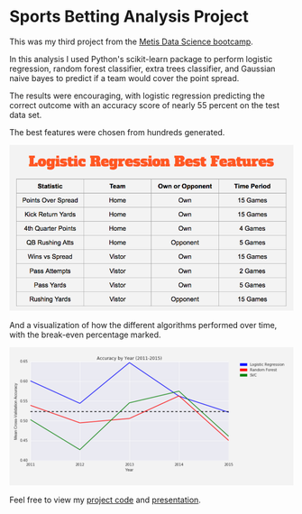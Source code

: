 # Sports Betting Analysis Project

This was my third project from the [Metis Data Science bootcamp](http://www.thisismetis.com/data-science-bootcamps). 

In this analysis I used Python's scikit-learn package to perform logistic regression, random forest classifier, extra trees classifier, and Gaussian naive bayes to predict if a team would cover the point spread.

The results were encouraging, with logistic regression predicting the correct outcome with an accuracy score of nearly 55 percent on the test data set.

The best features were chosen from hundreds generated.

![best_features](https://github.com/colekev/sports-betting-analysis/blob/master/sports_betting_best_features.png)

And a visualization of how the different algorithms performed over time, with the break-even percentage marked.

![models_over_time](https://github.com/colekev/sports-betting-analysis/blob/master/sports_betting_accuracy_scores.png)

Feel free to view my [project code](https://github.com/colekev/sports-betting-analysis/blob/master/football_analysis.ipynb) and [presentation](https://github.com/colekev/sports-betting-analysis/blob/master/mcnulty_presentation.pdf).
